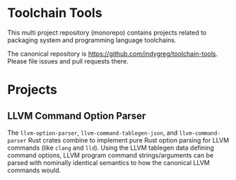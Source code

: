 # Toolchain Tools

This multi project repository (monorepo) contains projects related to packaging
system and programming language toolchains.

The canonical repository is https://github.com/indygreg/toolchain-tools. Please
file issues and pull requests there.

# Projects

## LLVM Command Option Parser

The `llvm-option-parser`, `llvm-command-tablegen-json`, and
`llvm-command-parser` Rust crates combine to implement pure Rust option
parsing for LLVM commands (like `clang` and `lld`). Using the LLVM tablegen
data defining command options, LLVM program command strings/arguments can
be parsed with nominally identical semantics to how the canonical LLVM
commands would.
